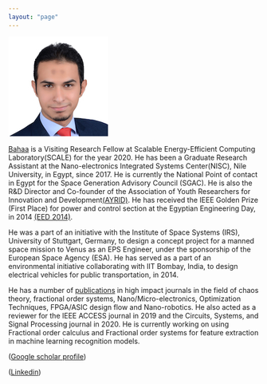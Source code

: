 ```yaml
---
layout: "page"
---
```




![](/members/bahaa_mini.jpg)

[Bahaa](https://www.linkedin.com/in/bahaaaldeen/) is a Visiting Research Fellow at Scalable Energy-Efficient Computing Laboratory(SCALE) for the year 2020. He has been a Graduate Research Assistant at the Nano-electronics Integrated Systems Center(NISC), Nile University, in Egypt, since 2017. He is currently the National Point of contact in Egypt for the Space Generation Advisory Council (SGAC). He is also the R&D Director and Co-founder of the Association of Youth Researchers for Innovation and Development[(AYRID)](https://ayrid.org/pages/about.html). He has received the IEEE Golden Prize (First Place) for power and control section at the Egyptian Engineering Day, in 2014 [(EED 2014)](http://eed.eg/Articles/EED14Awards).


He was a part of an initiative with the Institute of Space Systems (IRS), University of Stuttgart, Germany, to design a concept project for a manned space mission to Venus as an EPS Engineer, under the sponsorship of the European Space Agency (ESA). He has served as a part of an environmental initiative collaborating with IIT Bombay, India, to design electrical vehicles for public transportation, in 2014.


He has a number of [publications](https://scholar.google.com/citations?user=eEgJwR4AAAAJ&hl=en) in high impact journals in the field of chaos theory, fractional order systems, Nano/Micro-electronics, Optimization Techniques, FPGA/ASIC design flow and Nano-robotics. He also acted as a reviewer for the IEEE ACCESS journal in 2019 and the Circuits, Systems, and Signal Processing journal in 2020. He is currently working on using Fractional order calculus and Fractional order systems for feature extraction in machine learning recognition models.

 ([Google scholar profile](https://scholar.google.com/citations?user=eEgJwR4AAAAJ&hl=en))
 
 ([Linkedin](https://www.linkedin.com/in/bahaaaldeen/))
